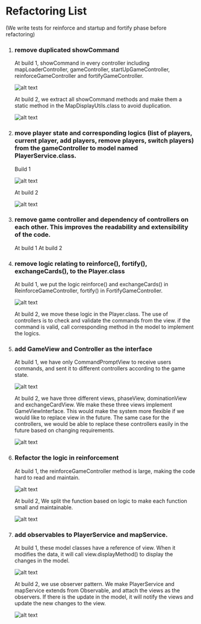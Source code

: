 # Refactoring List
(We write tests for reinforce and startup and fortify phase before refactoring)

1. ### remove duplicated showCommand   
    At build 1, showCommand in every controller including mapLoaderController, gameController, startUpGameController, reinforceGameController and fortifyGameController.

    ![alt text](https://github.com/Nithish58/RISC/blob/master/images/build1/showPlayerAllCountriesFortification().png "showPlayer()")

    At build 2, we extract all showCommand methods and make them a static method in the MapDisplayUtils.class to avoid duplication. 

    ![alt text](https://github.com/Nithish58/RISC/blob/master/images/build2/showMap().png "showPlayer()")


2. ### move player state and corresponding logics (list of players, current player, add players, remove players, switch players) from the gameController to model named PlayerService.class. 

    Build 1
    
    ![alt text](https://github.com/Nithish58/RISC/blob/master/images/build1/switchPlayers().png "switch player")

    At build 2

    ![alt text](https://github.com/adam-p/markdown-here/raw/master/src/common/images/icon48.png "build two")


3. ### remove game controller and dependency of controllers on each other. This improves the readability and extensibility of the code. 
    At build 1 
    At build 2 

4. ### remove logic relating to reinforce(), fortify(), exchangeCards(), to the Player.class 
   At build 1, we put the logic reinforce() and exchangeCards() in ReinforceGameController, fortify() in FortifyGameController.   

    ![alt text](https://github.com/adam-p/markdown-here/raw/master/src/common/images/icon48.png "build one")

    At build 2, we move these logic in the Player.class. The use of controllers is to check and validate the commands from the view. if the command is valid, call corresponding method in the model to implement the logics. 


5.  ### add GameView and Controller as the interface
    At build 1, we have only CommandPromptView to receive users commands, and sent it to different controllers according to the game state. 

    ![alt text](https://github.com/adam-p/markdown-here/raw/master/src/common/images/icon48.png "build one")

    At build 2, we have three different views, phaseView, dominationView and exchangeCardView. We make these three views implement GameViewInterface. This would make the system more flexible if we would like to replace view in the future. The same case for the controllers, we would be able to replace these controllers easily in the future based on changing requirements. 

     ![alt text](https://github.com/adam-p/markdown-here/raw/master/src/common/images/icon48.png "build one")

6. ### Refactor the logic in reinforcement
   At build 1, the reinforceGameController method is large, making the code hard to read and maintain. 

   ![alt text](https://github.com/Nithish58/RISC/blob/master/images/build1/reinforce()%20build1.png "reinforce build 1")

    At build 2, We split the function based on logic to make each function small and maintainable. 

    ![alt text](https://github.com/Nithish58/RISC/blob/master/images/build2/reinforceRefactoring.png "reinforce build 2")


7. ### add observables to PlayerService and mapService.  
   At build 1, these model classes have a reference of view. When it modifies the data, it will call view.displayMethod() to display the changes in the model. 


   ![alt text](https://github.com/adam-p/markdown-here/raw/master/src/common/images/icon48.png "build one")


    At build 2, we use observer pattern. We make PlayerService and mapService extends from Observable, and attach the views as the observers. If there is the update in the model, it will notify the views and update the new changes to the view. 

    ![alt text](https://github.com/adam-p/markdown-here/raw/master/src/common/images/icon48.png "build one")
    
    
